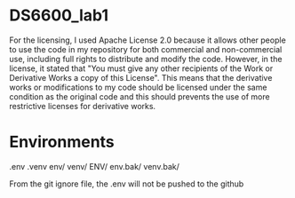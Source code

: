 # DS6600_lab1

For the licensing, I used Apache License 2.0 because it allows other people to use the code in my repository for both commercial and non-commercial use, including full rights to distribute and modify the code. However, in the license, it stated that "You must give any other recipients of the Work or Derivative Works a copy of this License". This means that the derivative works or modifications to my code should be licensed under the same condition as the original code and this should prevents the use of more restrictive licenses for derivative works. 


# Environments
.env
.venv
env/
venv/
ENV/
env.bak/
venv.bak/


From the git ignore file, the .env will not be pushed to the github